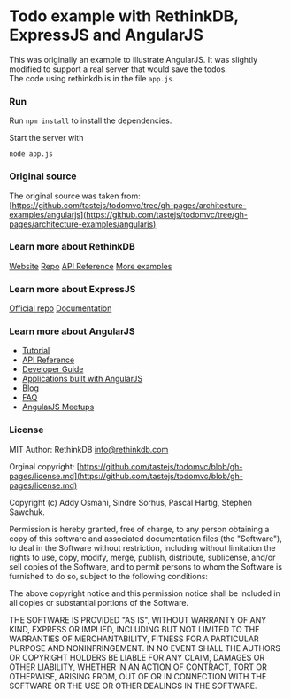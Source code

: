 # Todo example with RethinkDB, ExpressJS and AngularJS

This was originally an example to illustrate AngularJS. It was slightly modified to support a real server that would save the todos.  
The code using rethinkdb is in the file `app.js`.

### Run ###

Run `npm install` to install the dependencies.

Start the server with
```
node app.js
```


### Original source ###

The original source was taken from:
[https://github.com/tastejs/todomvc/tree/gh-pages/architecture-examples/angularjs](https://github.com/tastejs/todomvc/tree/gh-pages/architecture-examples/angularjs)


### Learn more about RethinkDB ###
[Website](http://rethinkdb.com/)
[Repo](https://github.com/rethinkdb/rethinkdb/)
[API Reference](http://rethinkdb.com/api/javascript/)
[More examples](http://rethinkdb.com/docs/examples/)



### Learn more about ExpressJS ###
[Official repo](https://github.com/visionmedia/express)
[Documentation](http://expressjs.com/)


### Learn more about AngularJS ###

* [Tutorial](http://docs.angularjs.org/tutorial)
* [API Reference](http://docs.angularjs.org/api)
* [Developer Guide](http://docs.angularjs.org/guide)
* [Applications built with AngularJS](http://builtwith.angularjs.org)
* [Blog](http://blog.angularjs.org)
* [FAQ](http://docs.angularjs.org/misc/faq)
* [AngularJS Meetups](http://www.youtube.com/angularjs)



### License ###
MIT
Author: RethinkDB <info@rethinkdb.com>

Orginal copyright: [https://github.com/tastejs/todomvc/blob/gh-pages/license.md](https://github.com/tastejs/todomvc/blob/gh-pages/license.md)

Copyright (c) Addy Osmani, Sindre Sorhus, Pascal Hartig, Stephen Sawchuk.

Permission is hereby granted, free of charge, to any person obtaining a copy of this
software and associated documentation files (the "Software"), to deal in the Software
without restriction, including without limitation the rights to use, copy, modify, merge,
publish, distribute, sublicense, and/or sell copies of the Software, and to permit
persons to whom the Software is furnished to do so, subject to the following conditions:

The above copyright notice and this permission notice shall be included in all copies or
substantial portions of the Software.

THE SOFTWARE IS PROVIDED "AS IS", WITHOUT WARRANTY OF ANY KIND, EXPRESS OR IMPLIED,
INCLUDING BUT NOT LIMITED TO THE WARRANTIES OF MERCHANTABILITY, FITNESS FOR A PARTICULAR
PURPOSE AND NONINFRINGEMENT. IN NO EVENT SHALL THE AUTHORS OR COPYRIGHT HOLDERS BE LIABLE
FOR ANY CLAIM, DAMAGES OR OTHER LIABILITY, WHETHER IN AN ACTION OF CONTRACT, TORT OR
OTHERWISE, ARISING FROM, OUT OF OR IN CONNECTION WITH THE SOFTWARE OR THE USE OR OTHER
DEALINGS IN THE SOFTWARE.

